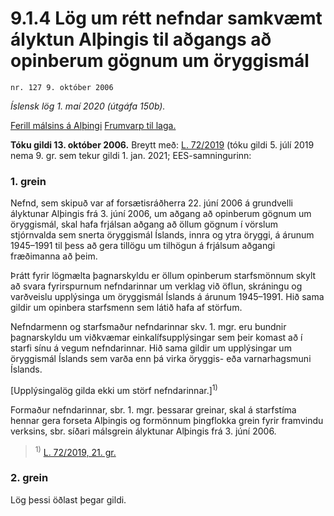 # 9.1.4 Lög um rétt nefndar samkvæmt ályktun Alþingis til aðgangs að opinberum gögnum um öryggismál

`nr. 127 9. október 2006`

_Íslensk lög 1. maí 2020 (útgáfa 150b)._

[Ferill málsins á Alþingi](https://www.althingi.is/thingstorf/thingmalalistar-eftir-thingum/ferill/?ltg=133&mnr=27)
[Frumvarp til laga.](https://www.althingi.is/altext/133/s/0027.html)

**Tóku gildi 13. október 2006.**
Breytt með:
[L. 72/2019](https://althingi.is/altext/stjt/2019.072.html) (tóku gildi 5. júlí 2019 nema 9. gr. sem tekur gildi 1. jan. 2021;
EES-samningurinn:

### 1. grein

Nefnd, sem skipuð var af forsætisráðherra 22. júní 2006 á grundvelli ályktunar Alþingis frá 3. júní 2006, um aðgang að opinberum gögnum um öryggismál, skal hafa frjálsan aðgang að öllum gögnum í vörslum stjórnvalda sem snerta öryggismál Íslands, innra og ytra öryggi, á árunum 1945–1991 til þess að gera tillögu um tilhögun á frjálsum aðgangi fræðimanna að þeim.

Þrátt fyrir lögmælta þagnarskyldu er öllum opinberum starfsmönnum skylt að svara fyrirspurnum nefndarinnar um verklag við öflun, skráningu og varðveislu upplýsinga um öryggismál Íslands á árunum 1945–1991. Hið sama gildir um opinbera starfsmenn sem látið hafa af störfum.

Nefndarmenn og starfsmaður nefndarinnar skv. 1. mgr. eru bundnir þagnarskyldu um viðkvæmar einkalífsupplýsingar sem þeir komast að í starfi sínu á vegum nefndarinnar. Hið sama gildir um upplýsingar um öryggismál Íslands sem varða enn þá virka öryggis- eða varnarhagsmuni Íslands.

[Upplýsingalög gilda ekki um störf nefndarinnar.]<sup>1)</sup> 

Formaður nefndarinnar, sbr. 1. mgr. þessarar greinar, skal á starfstíma hennar gera forseta Alþingis og formönnum þingflokka grein fyrir framvindu verksins, sbr. síðari málsgrein ályktunar Alþingis frá 3. júní 2006.

> <sup>1)</sup> [L. 72/2019, 21. gr.](https://althingi.is/altext/stjt/2019.072.html)

### 2. grein

Lög þessi öðlast þegar gildi.
